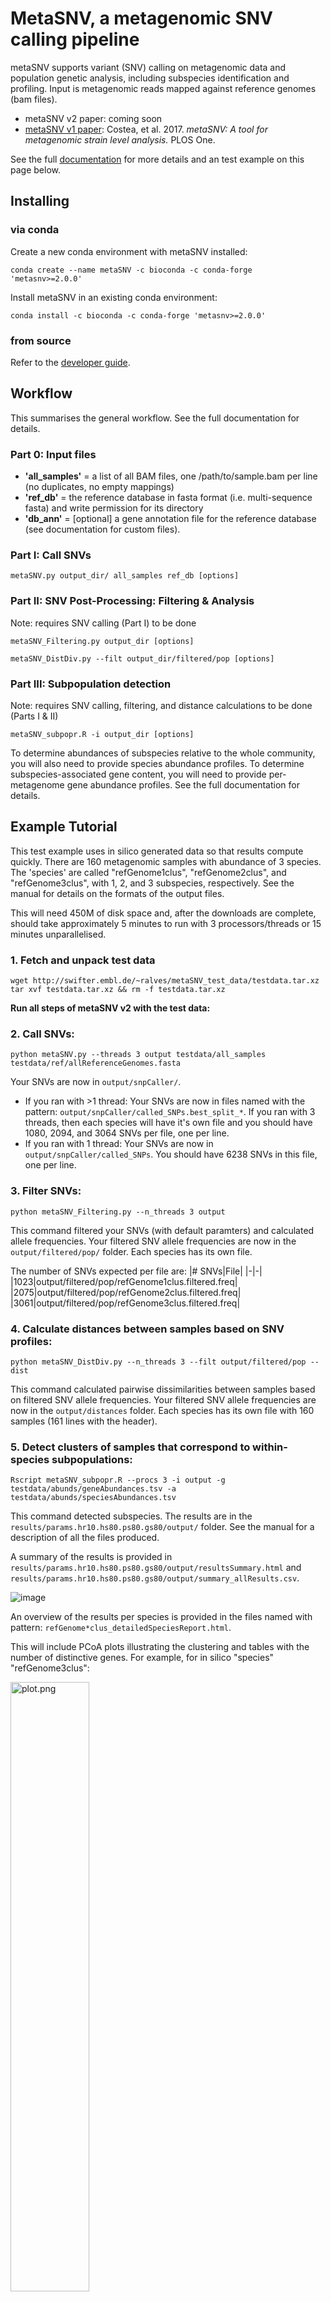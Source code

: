 # MetaSNV, a metagenomic SNV calling pipeline


metaSNV supports variant (SNV) calling on metagenomic data and population genetic analysis, including subspecies identification and profiling. Input is metagenomic reads mapped against reference genomes (bam files).

- metaSNV v2 paper: coming soon
- [metaSNV v1 paper](https://doi.org/10.1371/journal.pone.0182392): Costea, et al. 2017. _metaSNV: A tool for metagenomic strain level analysis._ PLOS One.


See the full [documentation](https://github.com/metasnv-tool/metaSNV/tree/master/documentation) for more details and an test example on this page below.

## Installing

### via conda

Create a new conda environment with metaSNV installed:

```
conda create --name metaSNV -c bioconda -c conda-forge 'metasnv>=2.0.0'
```

Install metaSNV in an existing conda environment:

```
conda install -c bioconda -c conda-forge 'metasnv>=2.0.0'
```

### from source

Refer to the [developer guide](DEVELOPER.md).

## Workflow

This summarises the general workflow. See the full documentation for details.

### Part 0: Input files

* **'all\_samples'**  = a list of all BAM files, one /path/to/sample.bam per line (no duplicates, no empty mappings)
* **'ref\_db'**       = the reference database in fasta format (i.e. multi-sequence fasta) and write permission for its directory
* **'db\_ann'**       = [optional] a gene annotation file for the reference database (see documentation for custom files).

### Part I: Call SNVs

```
metaSNV.py output_dir/ all_samples ref_db [options]
```

### Part II: SNV Post-Processing: Filtering & Analysis

Note: requires SNV calling (Part I) to be done

```
metaSNV_Filtering.py output_dir [options]

metaSNV_DistDiv.py --filt output_dir/filtered/pop [options]
```

### Part III: Subpopulation detection

Note: requires SNV calling, filtering, and distance calculations to be done (Parts I & II)

```
metaSNV_subpopr.R -i output_dir [options]
```

To determine abundances of subspecies relative to the whole community, you will also need to provide species abundance profiles. To determine subspecies-associated gene content, you will need to provide per-metagenome gene abundance profiles. See the full documentation for details.

## Example Tutorial

This test example uses in silico generated data so that results compute quickly. There are 160 metagenomic samples with abundance of 3 species. The 'species' are called "refGenome1clus", "refGenome2clus", and "refGenome3clus", with 1, 2, and 3 subspecies, respectively. See the manual for details on the formats of the output files.

This will need 450M of disk space and, after the downloads are complete, should take approximately 5 minutes to run with 3 processors/threads or 15 minutes unparallelised.

### 1. Fetch and unpack test data

```
wget http://swifter.embl.de/~ralves/metaSNV_test_data/testdata.tar.xz
tar xvf testdata.tar.xz && rm -f testdata.tar.xz
```

**Run all steps of metaSNV v2 with the test data:**

### 2. Call SNVs:

```
python metaSNV.py --threads 3 output testdata/all_samples testdata/ref/allReferenceGenomes.fasta
```

Your SNVs are now in `output/snpCaller/`.

- If you ran with >1 thread: Your SNVs are now in files named with the pattern: `output/snpCaller/called_SNPs.best_split_*`. If you ran with 3 threads, then each species will have it's own file and you should have 1080, 2094, and 3064 SNVs per file, one per line.
- If you ran with 1 thread: Your SNVs are now in `output/snpCaller/called_SNPs`. You should have 6238 SNVs in this file, one per line.

### 3. Filter SNVs:

```
python metaSNV_Filtering.py --n_threads 3 output
```

This command filtered your SNVs (with default paramters) and calculated allele frequencies. Your filtered SNV allele frequencies are now in the `output/filtered/pop/` folder. Each species has its own file.

The number of SNVs expected per file are:
|# SNVs|File|
|-|-|
|1023|output/filtered/pop/refGenome1clus.filtered.freq|
|2075|output/filtered/pop/refGenome2clus.filtered.freq|
|3061|output/filtered/pop/refGenome3clus.filtered.freq|


### 4. Calculate distances between samples based on SNV profiles:

```
python metaSNV_DistDiv.py --n_threads 3 --filt output/filtered/pop --dist
```

This command calculated pairwise dissimilarities between samples based on filtered SNV allele frequencies. Your filtered SNV allele frequencies are now in the `output/distances` folder. Each species has its own file with 160 samples (161 lines with the header).

### 5. Detect clusters of samples that correspond to within-species subpopulations:

```
Rscript metaSNV_subpopr.R --procs 3 -i output -g testdata/abunds/geneAbundances.tsv -a testdata/abunds/speciesAbundances.tsv
```

This command detected subspecies. The results are in the `results/params.hr10.hs80.ps80.gs80/output/` folder. See the manual for a description of all the files produced.

A summary of the results is provided in `results/params.hr10.hs80.ps80.gs80/output/resultsSummary.html` and `results/params.hr10.hs80.ps80.gs80/output/summary_allResults.csv`.

![image](https://user-images.githubusercontent.com/6667809/126518980-b8521bbd-0cb8-4433-b16d-1abb4e5bf1ed.png)


An overview of the results per species is provided in the files named with pattern: `refGenome*clus_detailedSpeciesReport.html`.

This will include PCoA plots illustrating the clustering and tables with the number of distinctive genes. For example, for in silico "species" "refGenome3clus":

<img src="https://user-images.githubusercontent.com/6667809/126517961-d86d2c60-809c-4815-821a-8a76b1f4f3d5.png" alt="plot.png" width="50%"/>

See the full [documentation](https://github.com/metasnv-tool/metaSNV/tree/master/documentation) for details on parameters, inputs, outputs, and the method.
